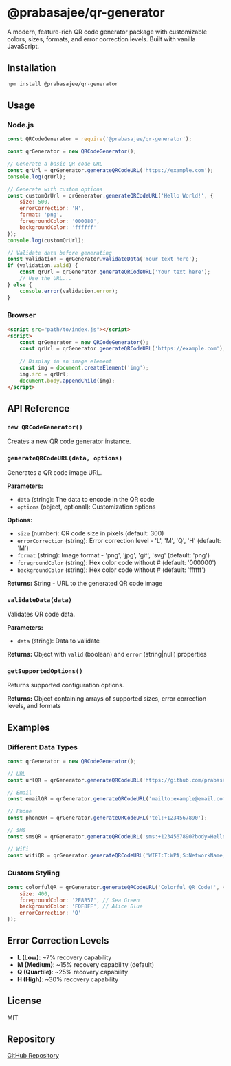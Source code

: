# @prabasajee/qr-generator

A modern, feature-rich QR code generator package with customizable colors, sizes, formats, and error correction levels. Built with vanilla JavaScript.

## Installation

```bash
npm install @prabasajee/qr-generator
```

## Usage

### Node.js

```javascript
const QRCodeGenerator = require('@prabasajee/qr-generator');

const qrGenerator = new QRCodeGenerator();

// Generate a basic QR code URL
const qrUrl = qrGenerator.generateQRCodeURL('https://example.com');
console.log(qrUrl);

// Generate with custom options
const customQrUrl = qrGenerator.generateQRCodeURL('Hello World!', {
    size: 500,
    errorCorrection: 'H',
    format: 'png',
    foregroundColor: '000080',
    backgroundColor: 'ffffff'
});
console.log(customQrUrl);

// Validate data before generating
const validation = qrGenerator.validateData('Your text here');
if (validation.valid) {
    const qrUrl = qrGenerator.generateQRCodeURL('Your text here');
    // Use the URL...
} else {
    console.error(validation.error);
}
```

### Browser

```html
<script src="path/to/index.js"></script>
<script>
    const qrGenerator = new QRCodeGenerator();
    const qrUrl = qrGenerator.generateQRCodeURL('https://example.com');
    
    // Display in an image element
    const img = document.createElement('img');
    img.src = qrUrl;
    document.body.appendChild(img);
</script>
```

## API Reference

### `new QRCodeGenerator()`

Creates a new QR code generator instance.

### `generateQRCodeURL(data, options)`

Generates a QR code image URL.

**Parameters:**
- `data` (string): The data to encode in the QR code
- `options` (object, optional): Customization options

**Options:**
- `size` (number): QR code size in pixels (default: 300)
- `errorCorrection` (string): Error correction level - 'L', 'M', 'Q', 'H' (default: 'M')
- `format` (string): Image format - 'png', 'jpg', 'gif', 'svg' (default: 'png')
- `foregroundColor` (string): Hex color code without # (default: '000000')
- `backgroundColor` (string): Hex color code without # (default: 'ffffff')

**Returns:** String - URL to the generated QR code image

### `validateData(data)`

Validates QR code data.

**Parameters:**
- `data` (string): Data to validate

**Returns:** Object with `valid` (boolean) and `error` (string|null) properties

### `getSupportedOptions()`

Returns supported configuration options.

**Returns:** Object containing arrays of supported sizes, error correction levels, and formats

## Examples

### Different Data Types

```javascript
const qrGenerator = new QRCodeGenerator();

// URL
const urlQR = qrGenerator.generateQRCodeURL('https://github.com/prabasajee/QR-generator');

// Email
const emailQR = qrGenerator.generateQRCodeURL('mailto:example@email.com?subject=Hello&body=Hi%20there!');

// Phone
const phoneQR = qrGenerator.generateQRCodeURL('tel:+1234567890');

// SMS
const smsQR = qrGenerator.generateQRCodeURL('sms:+1234567890?body=Hello%20World');

// WiFi
const wifiQR = qrGenerator.generateQRCodeURL('WIFI:T:WPA;S:NetworkName;P:Password;H:false;;');
```

### Custom Styling

```javascript
const colorfulQR = qrGenerator.generateQRCodeURL('Colorful QR Code!', {
    size: 400,
    foregroundColor: '2E8B57', // Sea Green
    backgroundColor: 'F0F8FF', // Alice Blue
    errorCorrection: 'Q'
});
```

## Error Correction Levels

- **L (Low)**: ~7% recovery capability
- **M (Medium)**: ~15% recovery capability (default)
- **Q (Quartile)**: ~25% recovery capability
- **H (High)**: ~30% recovery capability

## License

MIT

## Repository

[GitHub Repository](https://github.com/prabasajee/QR-generator)

